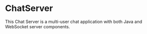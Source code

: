 # ChatServer
This Chat Server is a multi-user chat application with both Java and WebSocket server components.
